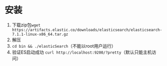 # 安装

1. 下载zip包`wget https://artifacts.elastic.co/downloads/elasticsearch/elasticsearch-7.1.1-linux-x86_64.tar.gz`
2. 解压
3. `cd bin && ./elasticSearch`（不能以root用户运行）
4. 验证ES启动成功 `curl http://localhost:9200/?pretty`（默认只能主机访问）
